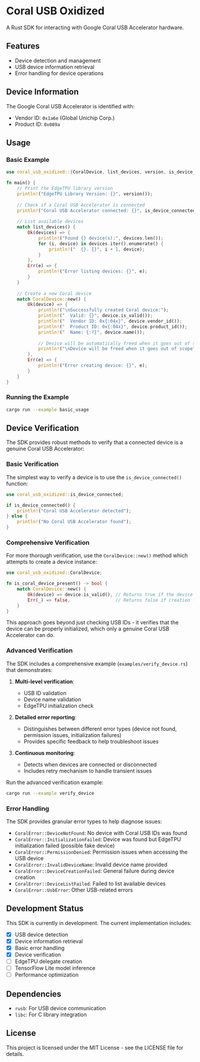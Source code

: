 # Coral USB Oxidized

A Rust SDK for interacting with Google Coral USB Accelerator hardware.

## Features

- Device detection and management
- USB device information retrieval
- Error handling for device operations

## Device Information

The Google Coral USB Accelerator is identified with:
- Vendor ID: `0x1a6e` (Global Unichip Corp.)
- Product ID: `0x089a`

## Usage

### Basic Example

```rust
use coral_usb_oxidized::{CoralDevice, list_devices, version, is_device_connected};

fn main() {
    // Print the EdgeTPU library version
    println!("EdgeTPU Library Version: {}", version());
    
    // Check if a Coral USB Accelerator is connected
    println!("Coral USB Accelerator connected: {}", is_device_connected());
    
    // List available devices
    match list_devices() {
        Ok(devices) => {
            println!("Found {} device(s):", devices.len());
            for (i, device) in devices.iter().enumerate() {
                println!("  {}. {}", i + 1, device);
            }
        },
        Err(e) => {
            println!("Error listing devices: {}", e);
        }
    }
    
    // Create a new Coral device
    match CoralDevice::new() {
        Ok(device) => {
            println!("\nSuccessfully created Coral device:");
            println!("  Valid: {}", device.is_valid());
            println!("  Vendor ID: 0x{:04x}", device.vendor_id());
            println!("  Product ID: 0x{:04x}", device.product_id());
            println!("  Name: {:?}", device.name());
            
            // Device will be automatically freed when it goes out of scope
            println!("\nDevice will be freed when it goes out of scope");
        },
        Err(e) => {
            println!("Error creating device: {}", e);
        }
    }
}
```

### Running the Example

```bash
cargo run --example basic_usage
```

## Device Verification

The SDK provides robust methods to verify that a connected device is a genuine Coral USB Accelerator:

### Basic Verification

The simplest way to verify a device is to use the `is_device_connected()` function:

```rust
use coral_usb_oxidized::is_device_connected;

if is_device_connected() {
    println!("Coral USB Accelerator detected");
} else {
    println!("No Coral USB Accelerator found");
}
```

### Comprehensive Verification

For more thorough verification, use the `CoralDevice::new()` method which attempts to create a device instance:

```rust
use coral_usb_oxidized::CoralDevice;

fn is_coral_device_present() -> bool {
    match CoralDevice::new() {
        Ok(device) => device.is_valid(), // Returns true if the device is valid
        Err(_) => false,                 // Returns false if creation failed
    }
}
```

This approach goes beyond just checking USB IDs - it verifies that the device can be properly initialized, which only a genuine Coral USB Accelerator can do.

### Advanced Verification

The SDK includes a comprehensive example (`examples/verify_device.rs`) that demonstrates:

1. **Multi-level verification**:
   - USB ID validation
   - Device name validation
   - EdgeTPU initialization check

2. **Detailed error reporting**:
   - Distinguishes between different error types (device not found, permission issues, initialization failures)
   - Provides specific feedback to help troubleshoot issues

3. **Continuous monitoring**:
   - Detects when devices are connected or disconnected
   - Includes retry mechanism to handle transient issues

Run the advanced verification example:

```bash
cargo run --example verify_device
```

### Error Handling

The SDK provides granular error types to help diagnose issues:

- `CoralError::DeviceNotFound`: No device with Coral USB IDs was found
- `CoralError::InitializationFailed`: Device was found but EdgeTPU initialization failed (possible fake device)
- `CoralError::PermissionDenied`: Permission issues when accessing the USB device
- `CoralError::InvalidDeviceName`: Invalid device name provided
- `CoralError::DeviceCreationFailed`: General failure during device creation
- `CoralError::DeviceListFailed`: Failed to list available devices
- `CoralError::UsbError`: Other USB-related errors

## Development Status

This SDK is currently in development. The current implementation includes:

- [x] USB device detection
- [x] Device information retrieval
- [x] Basic error handling
- [x] Device verification
- [ ] EdgeTPU delegate creation
- [ ] TensorFlow Lite model inference
- [ ] Performance optimization

## Dependencies

- `rusb`: For USB device communication
- `libc`: For C library integration

## License

This project is licensed under the MIT License - see the LICENSE file for details.
